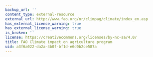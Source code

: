 ```yaml
---
backup_url: ''
content_type: external-resource
external_url: http://www.fao.org/nr/climpag/climate/index_en.asp
has_external_licence_warning: true
has_external_license_warning: true
is_broken: ''
license: https://creativecommons.org/licenses/by-nc-sa/4.0/
title: FAO Climate impact on agriculture program
uid: a3f6a022-da2a-4b0f-bf1d-e6d0b2ce587a
---
```

